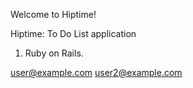 
Welcome to Hiptime!

Hiptime: To Do List application 

1. Ruby on Rails.











user@example.com
user2@example.com